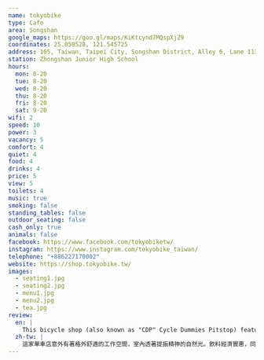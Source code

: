 ```yaml
---
name: tokyobike
type: Cafe
area: Songshan
google_maps: https://goo.gl/maps/KiKtcynd7MQspXjZ9
coordinates: 25.058528, 121.545725
address: 105, Taiwan, Taipei City, Songshan District, Alley 6, Lane 113, Section 3, Minsheng East Road, 7號1樓
station: Zhongshan Junior High School
hours:
  mon: 8-20
  tue: 8-20
  wed: 8-20
  thu: 8-20
  fri: 8-20
  sat: 9-20
wifi: 2
speed: 10
power: 3
vacancy: 5
comfort: 4
quiet: 4
food: 4
drinks: 4
price: 5
view: 5
toilets: 4
music: true
smoking: false
standing_tables: false
outdoor_seating: false
cash_only: true
animals: false
facebook: https://www.facebook.com/tokyobiketw/
instagram: https://www.instagram.com/tokyobike_taiwan/
telephone: "+886227170002"
website: https://shop.tokyobike.tw/
images:
  - seating1.jpg
  - seating2.jpg
  - menu1.jpg
  - menu2.jpg
  - tea.jpg
review:
  en: |
    This bicycle shop (also known as "CDP" Cycle Dummies Pitstop) features a great workable cafe area with lots of natural light, good cheap drinks, and some simple food options. The WiFi can be slow and unstable at times, but it usually works. There are power outlets by most seats, but not at the large worktable. It opens early and doesn't get too crowded on weekdays.
  zh-tw: |
    這家單車店意外有著格外舒適的工作空間，室內透著提振精神的自然光。飲料經濟實惠，同時也有簡單的餐點選擇。WiFi偶爾不穩定不過大部分的時間都不錯，除了大工作桌以外，大部分的座位都有充電座。營業時間開得早開得好，平日並不是太擁擠。
---
```

